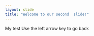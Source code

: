 ```yaml
---
layout: slide
title: "Welcome to our second  slide!"
---
```

My test
Use the left arrow key to go back
